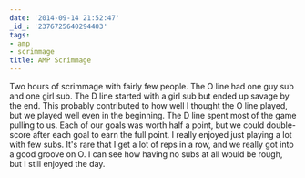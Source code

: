 ```yaml
---
date: '2014-09-14 21:52:47'
_id_: '2376725640294403'
tags:
- amp
- scrimmage
title: AMP Scrimmage
---
```


Two hours of scrimmage with fairly few people. The O line had one guy sub and one girl sub. The D line started with a girl sub but ended up savage by the end. This probably contributed to how well I thought the O line played, but we played well even in the beginning. The D line spent most of the game pulling to us. Each of our goals was worth half a point, but we could double-score after each goal to earn the full point. I really enjoyed just playing a lot with few subs. It's rare that I get a lot of reps in a row, and we really got into a good groove on O. I can see how having no subs at all would be rough, but I still enjoyed the day.
